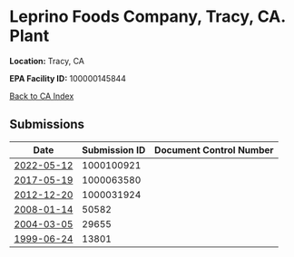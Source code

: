# Leprino Foods Company, Tracy, CA. Plant

**Location:** Tracy, CA

**EPA Facility ID:** 100000145844

[Back to CA Index](../../index.md)

## Submissions

| Date | Submission ID | Document Control Number |
|------|--------------|-------------------------|
| [2022-05-12](submissions/1000100921.md) | 1000100921 |  |
| [2017-05-19](submissions/1000063580.md) | 1000063580 |  |
| [2012-12-20](submissions/1000031924.md) | 1000031924 |  |
| [2008-01-14](submissions/50582.md) | 50582 |  |
| [2004-03-05](submissions/29655.md) | 29655 |  |
| [1999-06-24](submissions/13801.md) | 13801 |  |
